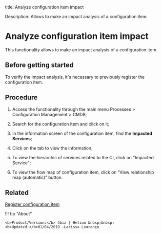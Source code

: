 title: Analyze configuration item impact

Description: Allows to make an impact analysis of a configuration item.

# Analyze configuration item impact

This functionality allows to make an impact analysis of a configuration item.

Before getting started
--------------------------

To verify the impact analysis, it's necessary to previously register the
configuration item.

Procedure
-------------

1.  Access the functionality through the main menu Processes \> Configuration
    Management \> CMDB;

2.  Search for the configuration item and click on it;

3.  In the information screen of the configuration item, find the **Impacted
    Services**;

4.  Click on the tab to view the information;

5.  To view the hierarchic of services related to the CI, click on "Impacted
    Service";

6.  To view the flow map of configuration item, click on “View relationship map
    (automatic)” button.

Related
-----------

[Register configuration item](/en-us/4biz-helium/processes/configuration/use/register-CI.html)

!!! tip "About"

    <b>Product/Version:</b> 4biz | Helium &nbsp;&nbsp;
    <b>Updated:</b>01/04/2019 -Larissa Lourenço

